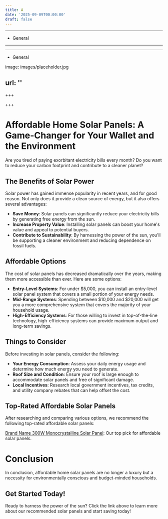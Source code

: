 ```yaml
---
title: A
date: '2025-09-09T00:00:00'
draft: false
---
```


---




- General
---

---

- General

image: images/placeholder.jpg

url: ''
---

+++





+++





**Affordable Home Solar Panels: A Game-Changer for Your Wallet and the Environment**
===========================================================

Are you tired of paying exorbitant electricity bills every month? Do you want to reduce your carbon footprint and contribute to a cleaner planet?

**The Benefits of Solar Power**
-------------------------------

Solar power has gained immense popularity in recent years, and for good reason. Not only does it provide a clean source of energy, but it also offers several advantages:

* **Save Money**: Solar panels can significantly reduce your electricity bills by generating free energy from the sun.  
* **Increase Property Value**: Installing solar panels can boost your home's value and appeal to potential buyers.  
* **Contribute to Sustainability**: By harnessing the power of the sun, you'll be supporting a cleaner environment and reducing dependence on fossil fuels.  

**Affordable Options**
-------------------------

The cost of solar panels has decreased dramatically over the years, making them more accessible than ever. Here are some options:

* **Entry-Level Systems**: For under $5,000, you can install an entry-level solar panel system that covers a small portion of your energy needs.  
* **Mid-Range Systems**: Spending between $10,000 and $20,000 will get you a more comprehensive system that covers the majority of your household usage.  
* **High-Efficiency Systems**: For those willing to invest in top-of-the-line technology, high-efficiency systems can provide maximum output and long-term savings.  

**Things to Consider**
-------------------------

Before investing in solar panels, consider the following:

* **Your Energy Consumption**: Assess your daily energy usage and determine how much energy you need to generate.  
* **Roof Size and Condition**: Ensure your roof is large enough to accommodate solar panels and free of significant damage.  
* **Local Incentives**: Research local government incentives, tax credits, and utility company rebates that can help offset the cost.  

**Top-Rated Affordable Solar Panels**
-----------------------------------

After researching and comparing various options, we recommend the following top-rated affordable solar panels:

[Brand Name 300W Monocrystalline Solar Panel](https://amzn.to/YOURAFFILIATEID): Our top pick for affordable solar panels.  

**Conclusion**
==========

In conclusion, affordable home solar panels are no longer a luxury but a necessity for environmentally conscious and budget-minded households.  

**Get Started Today!**
--------------------

Ready to harness the power of the sun? Click the link above to learn more about our recommended solar panels and start saving today!